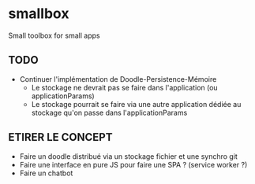 # smallbox

Small toolbox for small apps

## TODO

- Continuer l'implémentation de Doodle-Persistence-Mémoire
  - Le stockage ne devrait pas se faire dans l'application (ou applicationParams)
  - Le stockage pourrait se faire via une autre application dédiée au stockage qu'on passe dans l'applicationParams

## ETIRER LE CONCEPT

- Faire un doodle distribué via un stockage fichier et une synchro git
- Faire une interface en pure JS pour faire une SPA ? (service worker ?)
- Faire un chatbot
